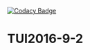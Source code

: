 [![Codacy Badge](https://api.codacy.com/project/badge/Grade/9dbfbe8a311b4482bfe4ce02fc87737d)](https://www.codacy.com/app/root_3/TUI2016-9-2?utm_source=github.com&amp;utm_medium=referral&amp;utm_content=supermina999/TUI2016-9-2&amp;utm_campaign=Badge_Grade)
# TUI2016-9-2
